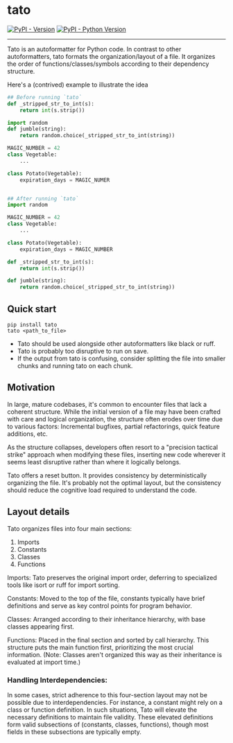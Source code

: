# tato

[![PyPI - Version](https://img.shields.io/pypi/v/tato.svg)](https://pypi.org/project/tato)
[![PyPI - Python Version](https://img.shields.io/pypi/pyversions/tato.svg)](https://pypi.org/project/tato)

-----

Tato is an autoformatter for Python code. In contrast to other autoformatters,
tato formats the organization/layout of a file. It organizes the order of
functions/classes/symbols according to their dependency structure.

Here's a (contrived) example to illustrate the idea
```py
## Before running `tato`
def _stripped_str_to_int(s):
    return int(s.strip())

import random
def jumble(string):
    return random.choice(_stripped_str_to_int(string))

MAGIC_NUMBER = 42
class Vegetable:
    ...

class Potato(Vegetable):
    expiration_days = MAGIC_NUMER


## After running `tato`
import random

MAGIC_NUMBER = 42
class Vegetable:
    ...

class Potato(Vegetable):
    expiration_days = MAGIC_NUMBER

def _stripped_str_to_int(s):
    return int(s.strip())

def jumble(string):
    return random.choice(_stripped_str_to_int(string))
```

## Quick start

```console
pip install tato
tato <path_to_file>
```
- Tato should be used alongside other autoformatters like black or ruff.
- Tato is probably too disruptive to run on save.
- If the output from tato is confusing, consider splitting the file into smaller
chunks and running tato on each chunk.

## Motivation

In large, mature codebases, it's common to encounter files that lack a coherent structure. While the initial version of a file may have been crafted with care
and logical organization, the structure often erodes over time due to various
factors: Incremental bugfixes, partial refactorings, quick feature additions,
etc.

As the structure collapses, developers often resort to a "precision tactical
strike" approach when modifying these files, inserting new code wherever it
seems least disruptive rather than where it logically belongs.

Tato offers a reset button. It provides consistency by deterministically 
organizing the file. It's probably not the optimal layout, but the consistency
should reduce the cognitive load required to understand the code.


## Layout details

Tato organizes files into four main sections:

1. Imports
2. Constants
3. Classes
4. Functions

Imports: Tato preserves the original import order, deferring to specialized tools like isort or ruff for import sorting.

Constants: Moved to the top of the file, constants typically have brief definitions and serve as key control points for program behavior.

Classes: Arranged according to their inheritance hierarchy, with base classes appearing first.

Functions: Placed in the final section and sorted by call hierarchy. This structure puts the main function first, prioritizing the most crucial information. (Note: Classes aren't organized this way as their inheritance is evaluated at import time.)

### Handling Interdependencies:
In some cases, strict adherence to this four-section layout may not be possible due to interdependencies. For instance, a constant might rely on a class or function definition. In such situations, Tato will elevate the necessary definitions to maintain file validity. These elevated definitions form valid subsections of (constants, classes, functions), though most fields in these subsections are typically empty.
